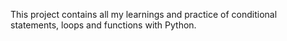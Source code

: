 This project contains all my learnings and practice of conditional statements, loops and functions with Python.

